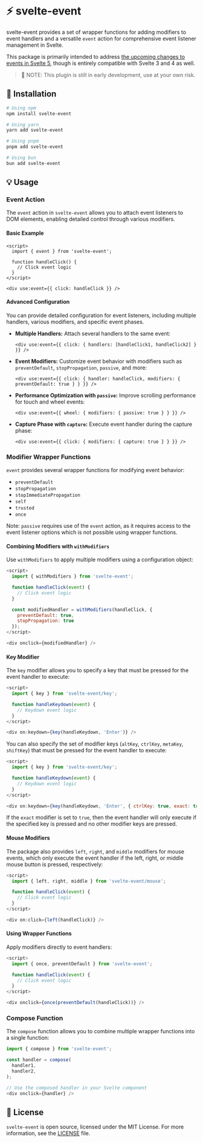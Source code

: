 # ⚡️ svelte-event

svelte-event provides a set of wrapper functions for adding modifiers to event handlers and a versatile `event` action for comprehensive event listener management in Svelte.

This package is primarily intended to address [the upcoming changes to events in Svelte 5](https://svelte-5-preview.vercel.app/docs/event-handlers), though is entirely compatible with Svelte 3 and 4 as well.

> 🚧 NOTE: This plugin is still in early development, use at your own risk.

## 🚀 Installation

```bash
# Using npm
npm install svelte-event

# Using yarn
yarn add svelte-event

# Using pnpm
pnpm add svelte-event

# Using bun
bun add svelte-event
```

## 💡 Usage

### Event Action
The `event` action in `svelte-event` allows you to attach event listeners to DOM elements, enabling detailed control through various modifiers.

#### Basic Example
```svelte
<script>
  import { event } from 'svelte-event';

  function handleClick() {
    // Click event logic
  }
</script>

<div use:event={{ click: handleClick }} />
```

#### Advanced Configuration
You can provide detailed configuration for event listeners, including multiple handlers, various modifiers, and specific event phases.

- **Multiple Handlers:**
  Attach several handlers to the same event:
  ```svelte
  <div use:event={{ click: { handlers: [handleClick1, handleClick2] } }} />
  ```

- **Event Modifiers:**
  Customize event behavior with modifiers such as `preventDefault`, `stopPropagation`, `passive`, and more:
  ```svelte
  <div use:event={{ click: { handler: handleClick, modifiers: { preventDefault: true } } }} />
  ```

- **Performance Optimization with `passive`:**
  Improve scrolling performance for touch and wheel events:
  ```svelte
  <div use:event={{ wheel: { modifiers: { passive: true } } }} />
  ```

- **Capture Phase with `capture`:**
  Execute event handler during the capture phase:
  ```svelte
  <div use:event={{ click: { modifiers: { capture: true } } }} />
  ```

### Modifier Wrapper Functions
`event` provides several wrapper functions for modifying event behavior:

- `preventDefault`
- `stopPropagation`
- `stopImmediatePropagation`
- `self`
- `trusted`
- `once`

Note: `passive` requires use of the `event` action, as it requires access to the event listener options which is not possible using wrapper functions.

#### Combining Modifiers with `withModifiers`
Use `withModifiers` to apply multiple modifiers using a configuration object:

```javascript
<script>
  import { withModifiers } from 'svelte-event';

  function handleClick(event) {
    // Click event logic
  }

  const modifiedHandler = withModifiers(handleClick, {
    preventDefault: true,
    stopPropagation: true
  });
</script>

<div onclick={modifiedHandler} />
```

#### Key Modifier
The `key` modifier allows you to specify a key that must be pressed for the event handler to execute:

```javascript
<script>
  import { key } from 'svelte-event/key';

  function handleKeydown(event) {
    // Keydown event logic
  }
</script>

<div on:keydown={key(handleKeydown, 'Enter')} />
```

You can also specify the set of modifier keys (`altKey`, `ctrlKey`, `metaKey`, `shiftKey`) that must be pressed for the event handler to execute:

```javascript
<script>
  import { key } from 'svelte-event/key';

  function handleKeydown(event) {
    // Keydown event logic
  }
</script>

<div on:keydown={key(handleKeydown, 'Enter', { ctrlKey: true, exact: true })} />
```

If the `exact` modifier is set to `true`, then the event handler will only execute if the specified key is pressed and no other modifier keys are pressed.


#### Mouse Modifiers
The package also provides `left`, `right`, and `middle` modifiers for mouse events, which only execute the event handler if the left, right, or middle mouse button is pressed, respectively:

```javascript
<script>
  import { left, right, middle } from 'svelte-event/mouse';

  function handleClick(event) {
    // Click event logic
  }
</script>

<div on:click={left(handleClick)} />
```


#### Using Wrapper Functions
Apply modifiers directly to event handlers:

```javascript
<script>
  import { once, preventDefault } from 'svelte-event';

  function handleClick(event) {
    // Click event logic
  }
</script>

<div onclick={once(preventDefault(handleClick))} />
```

### Compose Function
The `compose` function allows you to combine multiple wrapper functions into a single function:

```javascript
import { compose } from 'svelte-event';

const handler = compose(
  handler1,
  handler2,
);

// Use the composed handler in your Svelte component
<div onclick={handler} />
```

## 📜 License
`svelte-event` is open source, licensed under the MIT License. For more information, see the [LICENSE](LICENSE) file.